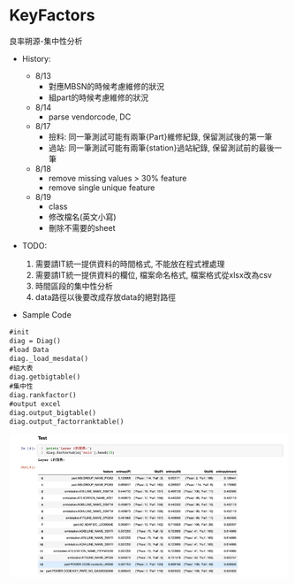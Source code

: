 # KeyFactors
良率朔源-集中性分析

- History:
  - 8/13
    - 對應MBSN的時候考慮維修的狀況
    - 組part的時候考慮維修的狀況
  - 8/14
    - parse vendorcode, DC
  - 8/17
    - 撿料: 同一筆測試可能有兩筆{Part}維修紀錄, 保留測試後的第一筆
    - 過站: 同一筆測試可能有兩筆{station}過站紀錄, 保留測試前的最後一筆
  - 8/18
    - remove missing values > 30% feature
    - remove single unique feature
  - 8/19 
    - class
    - 修改檔名(英文小寫)
    - 刪除不需要的sheet

- TODO:
  1. 需要請IT統一提供資料的時間格式, 不能放在程式裡處理
  2. 需要請IT統一提供資料的欄位, 檔案命名格式, 檔案格式從xlsx改為csv
  3. 時間區段的集中性分析
  4. data路徑以後要改成存放data的絕對路徑
  
  
- Sample Code
```
#init
diag = Diag()
#load Data
diag._load_mesdata()
#組大表
diag.getbigtable()
#集中性
diag.rankfactor()
#output excel
diag.output_bigtable()
diag.output_factorranktable()
```

![image](img/report_main.jpg)
